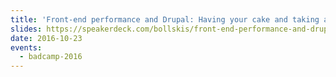 ```yaml
---
title: 'Front-end performance and Drupal: Having your cake and taking a few bites'
slides: https://speakerdeck.com/bollskis/front-end-performance-and-drupal
date: 2016-10-23
events:
  - badcamp-2016
---
```

